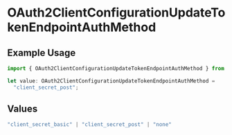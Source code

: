 # OAuth2ClientConfigurationUpdateTokenEndpointAuthMethod

## Example Usage

```typescript
import { OAuth2ClientConfigurationUpdateTokenEndpointAuthMethod } from "@polar-sh/sdk/models/components/oauth2clientconfigurationupdate.js";

let value: OAuth2ClientConfigurationUpdateTokenEndpointAuthMethod =
  "client_secret_post";
```

## Values

```typescript
"client_secret_basic" | "client_secret_post" | "none"
```